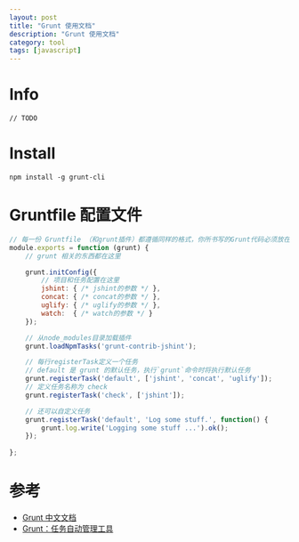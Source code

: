 ```yaml
---
layout: post
title: "Grunt 使用文档"
description: "Grunt 使用文档"
category: tool
tags: [javascript]
---
```


# Info

	// TODO

# Install

	npm install -g grunt-cli


# Gruntfile 配置文件


```javascript
// 每一份 Gruntfile （和grunt插件）都遵循同样的格式，你所书写的Grunt代码必须放在此函数内
module.exports = function (grunt) {
	// grunt 相关的东西都在这里

	grunt.initConfig({
		// 项目和任务配置在这里
		jshint: { /* jshint的参数 */ },
		concat: { /* concat的参数 */ },
		uglify: { /* uglify的参数 */ },
		watch:  { /* watch的参数 */ }
	});

	// 从node_modules目录加载插件
	grunt.loadNpmTasks('grunt-contrib-jshint');

	// 每行registerTask定义一个任务
	// default 是 grunt 的默认任务，执行`grunt`命令时将执行默认任务
	grunt.registerTask('default', ['jshint', 'concat', 'uglify']);	
	// 定义任务名称为 check
	grunt.registerTask('check', ['jshint']);

	// 还可以自定义任务
	grunt.registerTask('default', 'Log some stuff.', function() {
		grunt.log.write('Logging some stuff ...').ok();
	});
	
};
```



# 参考

- [Grunt 中文文档](http://www.gruntjs.net/)
- [Grunt：任务自动管理工具](http://javascript.ruanyifeng.com/tool/grunt.html)

